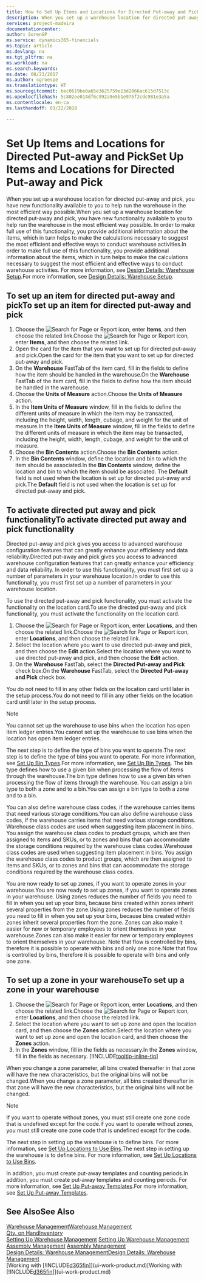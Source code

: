 ```yaml
---
title: How to Set Up Items and Locations for Directed Put-away and Pick | Microsoft Docs
description: When you set up a warehouse location for directed put-away and pick, you have new functionality available to you to help run the warehouse in the most efficient way possible.
services: project-madeira
documentationcenter: 
author: SorenGP
ms.service: dynamics365-financials
ms.topic: article
ms.devlang: na
ms.tgt_pltfrm: na
ms.workload: na
ms.search.keywords: 
ms.date: 08/23/2017
ms.author: sgroespe
ms.translationtype: HT
ms.sourcegitcommit: bec0619be0a65e3625759e13d2866ac615d7513c
ms.openlocfilehash: 5c802ee014df6c992a9e5b1e975f2cdc981e3a5a
ms.contentlocale: en-ca
ms.lasthandoff: 03/22/2018

---
```

# <a name="set-up-items-and-locations-for-directed-put-away-and-pick"></a><span data-ttu-id="be826-103">Set Up Items and Locations for Directed Put-away and Pick</span><span class="sxs-lookup"><span data-stu-id="be826-103">Set Up Items and Locations for Directed Put-away and Pick</span></span>
<span data-ttu-id="be826-104">When you set up a warehouse location for directed put-away and pick, you have new functionality available to you to help run the warehouse in the most efficient way possible.</span><span class="sxs-lookup"><span data-stu-id="be826-104">When you set up a warehouse location for directed put-away and pick, you have new functionality available to you to help run the warehouse in the most efficient way possible.</span></span> <span data-ttu-id="be826-105">In order to make full use of this functionality, you provide additional information about the items, which in turn helps to make the calculations necessary to suggest the most efficient and effective ways to conduct warehouse activities.</span><span class="sxs-lookup"><span data-stu-id="be826-105">In order to make full use of this functionality, you provide additional information about the items, which in turn helps to make the calculations necessary to suggest the most efficient and effective ways to conduct warehouse activities.</span></span> <span data-ttu-id="be826-106">For more information, see [Design Details: Warehouse Setup](design-details-warehouse-setup.md).</span><span class="sxs-lookup"><span data-stu-id="be826-106">For more information, see [Design Details: Warehouse Setup](design-details-warehouse-setup.md).</span></span>

## <a name="to-set-up-an-item-for-directed-put-away-and-pick"></a><span data-ttu-id="be826-107">To set up an item for directed put-away and pick</span><span class="sxs-lookup"><span data-stu-id="be826-107">To set up an item for directed put-away and pick</span></span>  
1.  <span data-ttu-id="be826-108">Choose the ![Search for Page or Report](media/ui-search/search_small.png "Search for Page or Report icon") icon, enter **Items**, and then choose the related link.</span><span class="sxs-lookup"><span data-stu-id="be826-108">Choose the ![Search for Page or Report](media/ui-search/search_small.png "Search for Page or Report icon") icon, enter **Items**, and then choose the related link.</span></span>  
2.  <span data-ttu-id="be826-109">Open the card for the item that you want to set up for directed put-away and pick.</span><span class="sxs-lookup"><span data-stu-id="be826-109">Open the card for the item that you want to set up for directed put-away and pick.</span></span>
3. <span data-ttu-id="be826-110">On the **Warehouse** FastTab of the item card, fill in the fields to define how the item should be handled in the warehouse.</span><span class="sxs-lookup"><span data-stu-id="be826-110">On the **Warehouse** FastTab of the item card, fill in the fields to define how the item should be handled in the warehouse.</span></span>  
4.  <span data-ttu-id="be826-111">Choose the **Units of Measure** action.</span><span class="sxs-lookup"><span data-stu-id="be826-111">Choose the **Units of Measure** action.</span></span>
5. <span data-ttu-id="be826-112">In the **Item Units of Measure** window, fill in the fields to define the different units of measure in which the item may be transacted, including the height, width, length, cubage, and weight for the unit of measure.</span><span class="sxs-lookup"><span data-stu-id="be826-112">In the **Item Units of Measure** window, fill in the fields to define the different units of measure in which the item may be transacted, including the height, width, length, cubage, and weight for the unit of measure.</span></span>
6. <span data-ttu-id="be826-113">Choose the **Bin Contents** action.</span><span class="sxs-lookup"><span data-stu-id="be826-113">Choose the **Bin Contents** action.</span></span>
7. <span data-ttu-id="be826-114">In the **Bin Contents** window, define the location and bin to which the item should be associated.</span><span class="sxs-lookup"><span data-stu-id="be826-114">In the **Bin Contents** window, define the location and bin to which the item should be associated.</span></span> <span data-ttu-id="be826-115">The **Default** field is not used when the location is set up for directed put-away and pick.</span><span class="sxs-lookup"><span data-stu-id="be826-115">The **Default** field is not used when the location is set up for directed put-away and pick.</span></span>  

## <a name="to-activate-directed-put-away-and-pick-functionality"></a><span data-ttu-id="be826-116">To activate directed put away and pick functionality</span><span class="sxs-lookup"><span data-stu-id="be826-116">To activate directed put away and pick functionality</span></span>  
<span data-ttu-id="be826-117">Directed put-away and pick gives you access to advanced warehouse configuration features that can greatly enhance your efficiency and data reliability.</span><span class="sxs-lookup"><span data-stu-id="be826-117">Directed put-away and pick gives you access to advanced warehouse configuration features that can greatly enhance your efficiency and data reliability.</span></span> <span data-ttu-id="be826-118">In order to use this functionality, you must first set up a number of parameters in your warehouse location.</span><span class="sxs-lookup"><span data-stu-id="be826-118">In order to use this functionality, you must first set up a number of parameters in your warehouse location.</span></span>  

<span data-ttu-id="be826-119">To use the directed put-away and pick functionality, you must activate the functionality on the location card.</span><span class="sxs-lookup"><span data-stu-id="be826-119">To use the directed put-away and pick functionality, you must activate the functionality on the location card.</span></span>    
1.  <span data-ttu-id="be826-120">Choose the ![Search for Page or Report](media/ui-search/search_small.png "Search for Page or Report icon") icon, enter **Locations**, and then choose the related link.</span><span class="sxs-lookup"><span data-stu-id="be826-120">Choose the ![Search for Page or Report](media/ui-search/search_small.png "Search for Page or Report icon") icon, enter **Locations**, and then choose the related link.</span></span>  
2.  <span data-ttu-id="be826-121">Select the location where you want to use directed put-away and pick, and then choose the **Edit** action.</span><span class="sxs-lookup"><span data-stu-id="be826-121">Select the location where you want to use directed put-away and pick, and then choose the **Edit** action.</span></span>  
3.  <span data-ttu-id="be826-122">On the **Warehouse** FastTab, select the **Directed Put-away and Pick** check box.</span><span class="sxs-lookup"><span data-stu-id="be826-122">On the **Warehouse** FastTab, select the **Directed Put-away and Pick** check box.</span></span>  

<span data-ttu-id="be826-123">You do not need to fill in any other fields on the location card until later in the setup process.</span><span class="sxs-lookup"><span data-stu-id="be826-123">You do not need to fill in any other fields on the location card until later in the setup process.</span></span>  

> [!NOTE]  
>  <span data-ttu-id="be826-124">You cannot set up the warehouse to use bins when the location has open item ledger entries.</span><span class="sxs-lookup"><span data-stu-id="be826-124">You cannot set up the warehouse to use bins when the location has open item ledger entries.</span></span>  

<span data-ttu-id="be826-125">The next step is to define the type of bins you want to operate.</span><span class="sxs-lookup"><span data-stu-id="be826-125">The next step is to define the type of bins you want to operate.</span></span> <span data-ttu-id="be826-126">For more information, see [Set Up Bin Types](warehouse-how-to-set-up-bin-types.md).</span><span class="sxs-lookup"><span data-stu-id="be826-126">For more information, see [Set Up Bin Types](warehouse-how-to-set-up-bin-types.md).</span></span> <span data-ttu-id="be826-127">The bin type defines how to use a given bin when processing the flow of items through the warehouse.</span><span class="sxs-lookup"><span data-stu-id="be826-127">The bin type defines how to use a given bin when processing the flow of items through the warehouse.</span></span> <span data-ttu-id="be826-128">You can assign a bin type to both a zone and to a bin.</span><span class="sxs-lookup"><span data-stu-id="be826-128">You can assign a bin type to both a zone and to a bin.</span></span>  

<span data-ttu-id="be826-129">You can also define warehouse class codes, if the warehouse carries items that need various storage conditions.</span><span class="sxs-lookup"><span data-stu-id="be826-129">You can also define warehouse class codes, if the warehouse carries items that need various storage conditions.</span></span> <span data-ttu-id="be826-130">Warehouse class codes are used when suggesting item placement in bins. You assign the warehouse class codes to product groups, which are then assigned to items and SKUs, or to zones and bins that can accommodate the storage conditions required by the warehouse class codes.</span><span class="sxs-lookup"><span data-stu-id="be826-130">Warehouse class codes are used when suggesting item placement in bins. You assign the warehouse class codes to product groups, which are then assigned to items and SKUs, or to zones and bins that can accommodate the storage conditions required by the warehouse class codes.</span></span>  

<span data-ttu-id="be826-131">You are now ready to set up zones, if you want to operate zones in your warehouse.</span><span class="sxs-lookup"><span data-stu-id="be826-131">You are now ready to set up zones, if you want to operate zones in your warehouse.</span></span> <span data-ttu-id="be826-132">Using zones reduces the number of fields you need to fill in when you set up your bins, because bins created within zones inherit several properties from the zone.</span><span class="sxs-lookup"><span data-stu-id="be826-132">Using zones reduces the number of fields you need to fill in when you set up your bins, because bins created within zones inherit several properties from the zone.</span></span> <span data-ttu-id="be826-133">Zones can also make it easier for new or temporary employees to orient themselves in your warehouse.</span><span class="sxs-lookup"><span data-stu-id="be826-133">Zones can also make it easier for new or temporary employees to orient themselves in your warehouse.</span></span> <span data-ttu-id="be826-134">Note that flow is controlled by bins, therefore it is possible to operate with bins and only one zone.</span><span class="sxs-lookup"><span data-stu-id="be826-134">Note that flow is controlled by bins, therefore it is possible to operate with bins and only one zone.</span></span>  

## <a name="to-set-up-a-zone-in-your-warehouse"></a><span data-ttu-id="be826-135">To set up a zone in your warehouse</span><span class="sxs-lookup"><span data-stu-id="be826-135">To set up a zone in your warehouse</span></span>  
1.  <span data-ttu-id="be826-136">Choose the ![Search for Page or Report](media/ui-search/search_small.png "Search for Page or Report icon") icon, enter **Locations**, and then choose the related link.</span><span class="sxs-lookup"><span data-stu-id="be826-136">Choose the ![Search for Page or Report](media/ui-search/search_small.png "Search for Page or Report icon") icon, enter **Locations**, and then choose the related link.</span></span>  
2.  <span data-ttu-id="be826-137">Select the location where you want to set up zone and open the location card, and then choose the **Zones** action.</span><span class="sxs-lookup"><span data-stu-id="be826-137">Select the location where you want to set up zone and open the location card, and then choose the **Zones** action.</span></span>  
3.  <span data-ttu-id="be826-138">In the **Zones** window, fill in the fields as necessary.</span><span class="sxs-lookup"><span data-stu-id="be826-138">In the **Zones** window, fill in the fields as necessary.</span></span> [!INCLUDE[tooltip-inline-tip](includes/tooltip-inline-tip_md.md)]  

<span data-ttu-id="be826-139">When you change a zone parameter, all bins created thereafter in that zone will have the new characteristics, but the original bins will not be changed.</span><span class="sxs-lookup"><span data-stu-id="be826-139">When you change a zone parameter, all bins created thereafter in that zone will have the new characteristics, but the original bins will not be changed.</span></span>  

> [!NOTE]  
>  <span data-ttu-id="be826-140">If you want to operate without zones, you must still create one zone code that is undefined except for the code.</span><span class="sxs-lookup"><span data-stu-id="be826-140">If you want to operate without zones, you must still create one zone code that is undefined except for the code.</span></span>  

<span data-ttu-id="be826-141">The next step in setting up the warehouse is to define bins. For more information, see [Set Up Locations to Use Bins](warehouse-how-to-set-up-locations-to-use-bins.md).</span><span class="sxs-lookup"><span data-stu-id="be826-141">The next step in setting up the warehouse is to define bins. For more information, see [Set Up Locations to Use Bins](warehouse-how-to-set-up-locations-to-use-bins.md).</span></span>  

<span data-ttu-id="be826-142">In addition, you must create put-away templates and counting periods.</span><span class="sxs-lookup"><span data-stu-id="be826-142">In addition, you must create put-away templates and counting periods.</span></span> <span data-ttu-id="be826-143">For more information, see [Set Up Put-away Templates](warehouse-how-to-set-up-put-away-templates.md).</span><span class="sxs-lookup"><span data-stu-id="be826-143">For more information, see [Set Up Put-away Templates](warehouse-how-to-set-up-put-away-templates.md).</span></span>  

## <a name="see-also"></a><span data-ttu-id="be826-144">See Also</span><span class="sxs-lookup"><span data-stu-id="be826-144">See Also</span></span>  
[<span data-ttu-id="be826-145">Warehouse Management</span><span class="sxs-lookup"><span data-stu-id="be826-145">Warehouse Management</span></span>](warehouse-manage-warehouse.md)  
[<span data-ttu-id="be826-146">Qty. on Hand</span><span class="sxs-lookup"><span data-stu-id="be826-146">Inventory</span></span>](inventory-manage-inventory.md)  
<span data-ttu-id="be826-147">[Setting Up Warehouse Management](warehouse-setup-warehouse.md)   </span><span class="sxs-lookup"><span data-stu-id="be826-147">[Setting Up Warehouse Management](warehouse-setup-warehouse.md)   </span></span>  
<span data-ttu-id="be826-148">[Assembly Management](assembly-assemble-items.md)  </span><span class="sxs-lookup"><span data-stu-id="be826-148">[Assembly Management](assembly-assemble-items.md)  </span></span>  
[<span data-ttu-id="be826-149">Design Details: Warehouse Management</span><span class="sxs-lookup"><span data-stu-id="be826-149">Design Details: Warehouse Management</span></span>](design-details-warehouse-management.md)  
<span data-ttu-id="be826-150">[Working with [!INCLUDE[d365fin](includes/d365fin_md.md)]](ui-work-product.md)</span><span class="sxs-lookup"><span data-stu-id="be826-150">[Working with [!INCLUDE[d365fin](includes/d365fin_md.md)]](ui-work-product.md)</span></span>  

